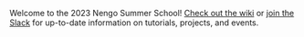 Welcome to the 2023 Nengo Summer School! [Check out the wiki](https://github.com/ctn-waterloo/summerschool2023/wiki) or [join the Slack](https://nengosummerschool2023.slack.com) for up-to-date information on tutorials, projects, and events.

<!--![group photo]()-->
